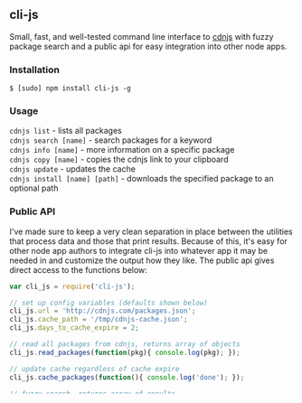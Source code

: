 cli-js
------

Small, fast, and well-tested command line interface to [cdnjs](http://cdnjs.com/) with fuzzy package search and a public api for easy integration into other node apps.

### Installation

`$ [sudo] npm install cli-js -g`

### Usage

`cdnjs list` - lists all packages    
`cdnjs search [name]` - search packages for a keyword    
`cdnjs info [name]` - more information on a specific package    
`cdnjs copy [name]` - copies the cdnjs link to your clipboard    
`cdnjs update` - updates the cache    
`cdnjs install [name] [path]` - downloads the specified package to an optional path

### Public API

I've made sure to keep a very clean separation in place between the utilities that process data and those that print results. Because of this, it's easy for other node app authors to integrate cli-js into whatever app it may be needed in and customize the output how they like. The public api gives direct access to the functions below:

```js
var cli_js = require('cli-js');

// set up config variables (defaults shown below)
cli_js.url = 'http://cdnjs.com/packages.json';
cli_js.cache_path = '/tmp/cdnjs-cache.json';
cli_js.days_to_cache_expire = 2;

// read all packages from cdnjs, returns array of objects
cli_js.read_packages(function(pkg){ console.log(pkg); });

// update cache regardless of cache expire
cli_js.cache_packages(function(){ console.log('done'); });

// fuzzy search, returns array of results
cli_js.search('jquery', function(results){ console.log(results); });

// find one specific package by name, returns an object
cli_js.find('jquery', function(result){ console.log(result); });

// get the cdn hosted url for a specific package
cli_js.get_url('jquery', function(url){ console.log(url); });

// download the specified package to the specified path
cli_js.download('jquery', './components', function(result){ console.log('done'); })

// or skip the second parameter and it will default to the download path
cli_js.download('jquery', function(err){ console.log('done'); })
```

It should be noted that the cacheing is handled internally, so no need to ever worry about it. If you do want to update the cache on demand, you can use the `cache_packages` function.

### License

Permission is hereby granted, free of charge, to any person obtaining a copy of this software and associated documentation files (the "Software"), to deal in the Software without restriction, including without limitation the rights to use, copy, modify, merge, publish, distribute, sublicense, and/or sell copies of the Software, and to permit persons to whom the Software is furnished to do so, subject to the following conditions:

The above copyright notice and this permission notice shall be included in all copies or substantial portions of the Software.

THE SOFTWARE IS PROVIDED "AS IS", WITHOUT WARRANTY OF ANY KIND, EXPRESS OR IMPLIED, INCLUDING BUT NOT LIMITED TO THE WARRANTIES OF MERCHANTABILITY, FITNESS FOR A PARTICULAR PURPOSE AND NONINFRINGEMENT. IN NO EVENT SHALL THE AUTHORS OR COPYRIGHT HOLDERS BE LIABLE FOR ANY CLAIM, DAMAGES OR OTHER LIABILITY, WHETHER IN AN ACTION OF CONTRACT, TORT OR OTHERWISE, ARISING FROM, OUT OF OR IN CONNECTION WITH THE SOFTWARE OR THE USE OR OTHER DEALINGS IN THE SOFTWARE.
